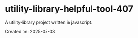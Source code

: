 # utility-library-helpful-tool-407

A utility-library project written in javascript.

Created on: 2025-05-03
